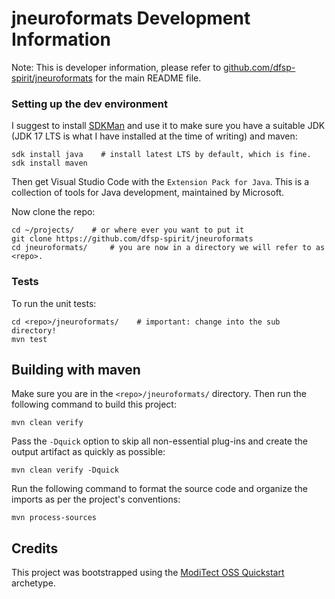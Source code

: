 # jneuroformats Development Information

Note: This is developer information, please refer to [github.com/dfsp-spirit/jneuroformats](https://github.com/dfsp-spirit/jneuroformats) for the main README file.


### Setting up the dev environment

I suggest to install [SDKMan](https://sdkman.io/) and use it to make sure you have a suitable JDK (JDK 17 LTS is what I have installed at the time of writing) and maven:

```shell
sdk install java    # install latest LTS by default, which is fine.
sdk install maven
```

Then get Visual Studio Code with the `Extension Pack for Java`. This is a collection of tools for Java development, maintained by Microsoft.

Now clone the repo:

```shell
cd ~/projects/    # or where ever you want to put it
git clone https://github.com/dfsp-spirit/jneuroformats
cd jneuroformats/     # you are now in a directory we will refer to as <repo>.
```



### Tests

To run the unit tests:

```shell
cd <repo>/jneuroformats/    # important: change into the sub directory!
mvn test
```



## Building with maven

Make sure you are in the `<repo>/jneuroformats/` directory. Then run the following command to build this project:

```
mvn clean verify
```

Pass the `-Dquick` option to skip all non-essential plug-ins and create the output artifact as quickly as possible:

```
mvn clean verify -Dquick
```

Run the following command to format the source code and organize the imports as per the project's conventions:

```
mvn process-sources
```


## Credits

This project was bootstrapped using the [ModiTect OSS Quickstart](https://github.com/moditect/oss-quickstart) archetype.
